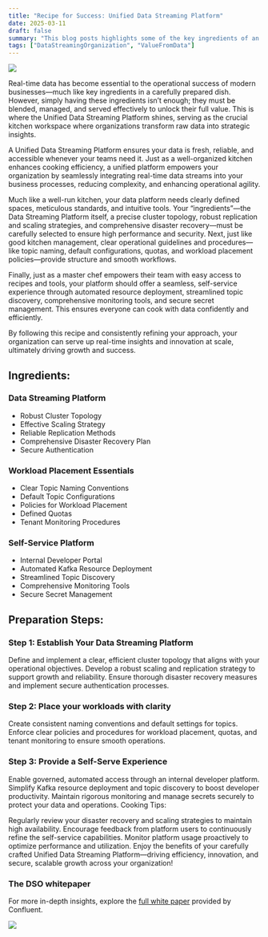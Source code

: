 ```yaml
---
title: "Recipe for Success: Unified Data Streaming Platform"
date: 2025-03-11
draft: false
summary: "This blog posts highlights some of the key ingredients of an unified platform, one of the key pillars of the Data Streaming Organization-Framework"
tags: ["DataStreamingOrganization", "ValueFromData"]
---
```


![](/images/blog/kitchen.jpg)

Real-time data has become essential to the operational success of modern businesses—much like key ingredients in a carefully prepared dish. However, simply having these ingredients isn’t enough; they must be blended, managed, and served effectively to unlock their full value. This is where the Unified Data Streaming Platform shines, serving as the crucial kitchen workspace where organizations transform raw data into strategic insights.

A Unified Data Streaming Platform ensures your data is fresh, reliable, and accessible whenever your teams need it. Just as a well-organized kitchen enhances cooking efficiency, a unified platform empowers your organization by seamlessly integrating real-time data streams into your business processes, reducing complexity, and enhancing operational agility.

Much like a well-run kitchen, your data platform needs clearly defined spaces, meticulous standards, and intuitive tools. Your “ingredients”—the Data Streaming Platform itself, a precise cluster topology, robust replication and scaling strategies, and comprehensive disaster recovery—must be carefully selected to ensure high performance and security. Next, just like good kitchen management, clear operational guidelines and procedures—like topic naming, default configurations, quotas, and workload placement policies—provide structure and smooth workflows.

Finally, just as a master chef empowers their team with easy access to recipes and tools, your platform should offer a seamless, self-service experience through automated resource deployment, streamlined topic discovery, comprehensive monitoring tools, and secure secret management. This ensures everyone can cook with data confidently and efficiently.

By following this recipe and consistently refining your approach, your organization can serve up real-time insights and innovation at scale, ultimately driving growth and success.

## Ingredients:

### Data Streaming Platform
- Robust Cluster Topology
- Effective Scaling Strategy
- Reliable Replication Methods
- Comprehensive Disaster Recovery Plan
- Secure Authentication

### Workload Placement Essentials
- Clear Topic Naming Conventions
- Default Topic Configurations
- Policies for Workload Placement
- Defined Quotas
- Tenant Monitoring Procedures

### Self-Service Platform
- Internal Developer Portal
- Automated Kafka Resource Deployment
- Streamlined Topic Discovery
- Comprehensive Monitoring Tools
- Secure Secret Management

## Preparation Steps:

### Step 1: Establish Your Data Streaming Platform

Define and implement a clear, efficient cluster topology that aligns with your operational objectives.
Develop a robust scaling and replication strategy to support growth and reliability.
Ensure thorough disaster recovery measures and implement secure authentication processes.

### Step 2: Place your workloads with clarity

Create consistent naming conventions and default settings for topics.
Enforce clear policies and procedures for workload placement, quotas, and tenant monitoring to ensure smooth operations.

### Step 3: Provide a Self-Serve Experience

Enable governed, automated access through an internal developer platform.
Simplify Kafka resource deployment and topic discovery to boost developer productivity.
Maintain rigorous monitoring and manage secrets securely to protect your data and operations.
Cooking Tips:

Regularly review your disaster recovery and scaling strategies to maintain high availability.
Encourage feedback from platform users to continuously refine the self-service capabilities.
Monitor platform usage proactively to optimize performance and utilization.
Enjoy the benefits of your carefully crafted Unified Data Streaming Platform—driving efficiency, innovation, and secure, scalable growth across your organization!

### The DSO whitepaper
For more in-depth insights, explore the [full white paper](https://assets.confluent.io/m/7885c703c66ba3dc/original/20240730-WP-The_Data_Streaming_Organization.pdf) provided by Confluent.

[![](/images/blog/DSO_Whitepaper.png)](https://assets.confluent.io/m/7885c703c66ba3dc/original/20240730-WP-The_Data_Streaming_Organization.pdf)